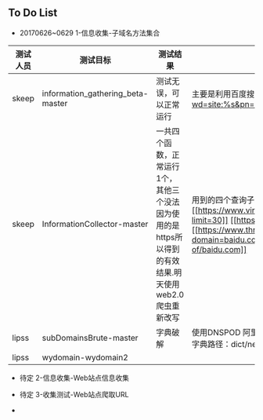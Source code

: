 ## To Do List

- 20170626~0629 1-信息收集-子域名方法集合


| 测试人员 | 测试目标                          | 测试结果 |  备注                                                                                                      |
| -------- | --------------------------------- | -------- | --------                                                                                                   |
| skeep    | information_gathering_beta-master |  测试无误，可以正常运行 |  主要是利用百度搜索引擎来查询子域名 ,https://www.baidu.com/s?wd=site:%s&pn=%d&oq=site:
| skeep    | InformationCollector-master       | 一共四个函数，正常运行1个，其他三个没法因为使用的是https所以得到的有效结果.明天使用web2.0爬虫重新改写   |    用到的四个查询子域名的站点：[[https://www.virustotal.com/ui/domains/baidu.com/subdomains?limit=30]] [[https://crt.sh/]] [[https://www.threatcrowd.org/graphHtml.php?domain=baidu.com]] [[https://findsubdomains.com/subdomains-of/baidu.com]]                                         |
| lipss    | subDomainsBrute-master            | 字典破解 | 使用DNSPOD 阿里云的公共DNS进行查询，使用字典暴力破解域名，字典路径：dict/next_sub_full.txt、dict/next_sub.txt |
| lipss    | wydomain-wydomain2                |          |                                                                                                            |


- 待定 2-信息收集-Web站点信息收集

- 待定 3-收集测试-Web站点爬取URL

-




